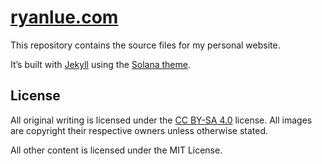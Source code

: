 [ryanlue.com][rl]
=================

This repository contains the source files for my personal website. 

It’s built with [Jekyll][jk] using the [Solana theme][sol].

License
-------

All original writing is licensed under the [CC BY-SA 4.0][cc] license. All images are copyright their respective owners unless otherwise stated.

All other content is licensed under the MIT License.

[rl]: http://ryanlue.com/
[jk]: http://jekyllrb.com/
[sol]: https://github.com/rlue/jekyll-solana
[cc]: https://creativecommons.org/licenses/by-sa/4.0/
